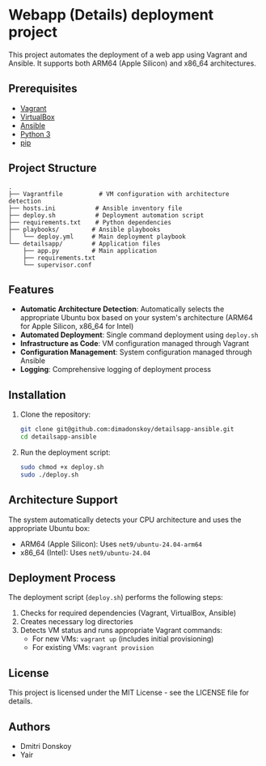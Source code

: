 # Webapp (Details) deployment project

This project automates the deployment of a web app using Vagrant and Ansible. It supports both ARM64 (Apple Silicon) and x86_64 architectures.

## Prerequisites

- [Vagrant](https://www.vagrantup.com/downloads)
- [VirtualBox](https://www.virtualbox.org/wiki/Downloads)
- [Ansible](https://docs.ansible.com/ansible/latest/installation_guide/intro_installation.html)
- [Python 3](https://www.python.org/downloads/)
- [pip](https://pip.pypa.io/en/stable/installation/)

## Project Structure

```
.
├── Vagrantfile          # VM configuration with architecture detection
├── hosts.ini           # Ansible inventory file
├── deploy.sh           # Deployment automation script
├── requirements.txt    # Python dependencies
├── playbooks/         # Ansible playbooks
│   └── deploy.yml     # Main deployment playbook
└── detailsapp/        # Application files
    ├── app.py         # Main application
    ├── requirements.txt
    └── supervisor.conf
```

## Features

- **Automatic Architecture Detection**: Automatically selects the appropriate Ubuntu box based on your system's architecture (ARM64 for Apple Silicon, x86_64 for Intel)
- **Automated Deployment**: Single command deployment using `deploy.sh`
- **Infrastructure as Code**: VM configuration managed through Vagrant
- **Configuration Management**: System configuration managed through Ansible
- **Logging**: Comprehensive logging of deployment process

## Installation

1. Clone the repository:

   ```bash
   git clone git@github.com:dimadonskoy/detailsapp-ansible.git
   cd detailsapp-ansible
   ```

2. Run the deployment script:
   ```bash
   sudo chmod +x deploy.sh
   sudo ./deploy.sh
   ```

## Architecture Support

The system automatically detects your CPU architecture and uses the appropriate Ubuntu box:

- ARM64 (Apple Silicon): Uses `net9/ubuntu-24.04-arm64`
- x86_64 (Intel): Uses `net9/ubuntu-24.04`

## Deployment Process

The deployment script (`deploy.sh`) performs the following steps:

1. Checks for required dependencies (Vagrant, VirtualBox, Ansible)
2. Creates necessary log directories
3. Detects VM status and runs appropriate Vagrant commands:
   - For new VMs: `vagrant up` (includes initial provisioning)
   - For existing VMs: `vagrant provision`

## License

This project is licensed under the MIT License - see the LICENSE file for details.

## Authors

- Dmitri Donskoy
- Yair
